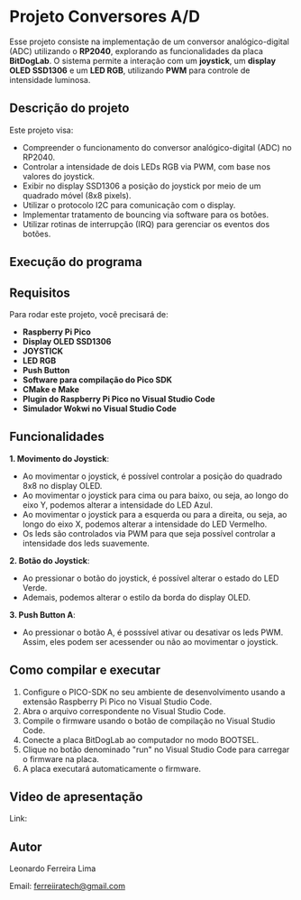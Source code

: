 # Projeto Conversores A/D

Esse projeto consiste na implementação de um conversor analógico-digital (ADC) utilizando o **RP2040**, explorando as funcionalidades da placa **BitDogLab**. O sistema permite a interação com um **joystick**, um **display OLED SSD1306** e um **LED RGB**, utilizando **PWM** para controle de intensidade luminosa.

## Descrição do projeto

Este projeto visa:
- Compreender o funcionamento do conversor analógico-digital (ADC) no RP2040.
- Controlar a intensidade de dois LEDs RGB via PWM, com base nos valores do joystick.
- Exibir no display SSD1306 a posição do joystick por meio de um quadrado móvel (8x8 pixels).
- Utilizar o protocolo I2C para comunicação com o display.
- Implementar tratamento de bouncing via software para os botões.
- Utilizar rotinas de interrupção (IRQ) para gerenciar os eventos dos botões.

## Execução do programa

[]()

## Requisitos

Para rodar este projeto, você precisará de:
- **Raspberry Pi Pico**
- **Display OLED SSD1306**
- **JOYSTICK**
- **LED RGB**
- **Push Button**
- **Software para compilação do Pico SDK**
- **CMake e Make**
- **Plugin do Raspberry Pi Pico no Visual Studio Code**
- **Simulador Wokwi no Visual Studio Code**

## Funcionalidades
**1. Movimento do Joystick**:
- Ao movimentar o joystick, é possível controlar a posição do quadrado 8x8 no display OLED.
- Ao movimentar o joystick para cima ou para baixo, ou seja, ao longo do eixo Y, podemos alterar a intensidade do LED Azul.
- Ao movimentar o joystick para a esquerda ou para a direita, ou seja, ao longo do eixo X, podemos alterar a intensidade do LED Vermelho.
- Os leds são controlados via PWM para que seja possível controlar a intensidade dos leds suavemente.

**2. Botão do Joystick**: 
- Ao pressionar o botão do joystick, é possível alterar o estado do LED Verde.
- Ademais, podemos alterar o estilo da borda do display OLED.

**3. Push Button A**:
- Ao pressionar o botão A, é posssível ativar ou desativar os leds PWM. Assim, eles podem ser acessender ou não ao movimentar o joystick.

## Como compilar e executar
1. Configure o PICO-SDK no seu ambiente de desenvolvimento usando a extensão Raspberry Pi Pico no Visual Studio Code.
2. Abra o arquivo correspondente no Visual Studio Code.
3. Compile o firmware usando o botão de compilação no Visual Studio Code.
4. Conecte a placa BitDogLab ao computador no modo BOOTSEL.
5. Clique no botão denominado "run" no Visual Studio Code para carregar o firmware na placa.
6. A placa executará automaticamente o firmware.

## Video de apresentação
Link: []()

## Autor
Leonardo Ferreira Lima

Email: ferreiiratech@gmail.com
